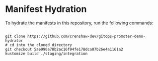 
# Manifest Hydration

To hydrate the manifests in this repository, run the following commands:

```shell

git clone https://github.com/crenshaw-dev/gitops-promoter-demo-hydrator
# cd into the cloned directory
git checkout 5ae990a78b2ac16f94fe178dca07b26e4a1161a2
kustomize build ./staging/integration
```